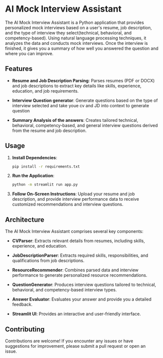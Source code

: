 
# AI Mock Interview Assistant

The AI Mock Interview Assistant is a Python application that provides personalized mock interviews based on a user's resume, job description, and the type of interview they select(technical, behavioral, and competency-based). Using natural language processing techniques, it analyzes the data and conducts mock interviews. Once the interview is finished, it gives you a summary of how well you answered the question and where you can improve.

## Features

- **Resume and Job Description Parsing**: Parses resumes (PDF or DOCX) and job descriptions to extract key details like skills, experience, education, and job requirements.
  
- **Interview Question generator**: Generate questions based on the type of interview selected and take youe cv and JD into context to generate question

- **Summary Analysis of the answers**: Creates tailored technical, behavioral, competency-based, and general interview questions derived from the resume and job description.

## Usage

1. **Install Dependencies**:

   ```bash
   pip install -r requirements.txt
   ```

2. **Run the Application**:

   ```bash
   python -m streamlit run app.py
   ```

3. **Follow On-Screen Instructions**: Upload your resume and job description, and provide interview performance data to receive customized recommendations and interview questions.

## Architecture

The AI Mock Interview Assistant comprises several key components:

- **CVParser**: Extracts relevant details from resumes, including skills, experience, and education.
  
- **JobDescriptionParser**: Extracts required skills, responsibilities, and qualifications from job descriptions.

- **ResourceRecommender**: Combines parsed data and interview performance to generate personalized resource recommendations.

- **QuestionGenerator**: Produces interview questions tailored to technical, behavioral, and competency-based interview types.

- **Answer Evaluator**: Evaluates your answer and provide you a detailed feedback.

- **Streamlit UI**: Provides an interactive and user-friendly interface.

## Contributing

Contributions are welcome! If you encounter any issues or have suggestions for improvement, please submit a pull request or open an issue.


